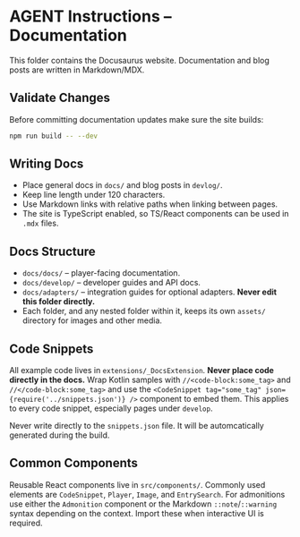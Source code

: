# AGENT Instructions – Documentation

This folder contains the Docusaurus website. Documentation and blog posts are written in Markdown/MDX.

## Validate Changes

Before committing documentation updates make sure the site builds:

```bash
npm run build -- --dev
```

## Writing Docs

- Place general docs in `docs/` and blog posts in `devlog/`.
- Keep line length under 120 characters.
- Use Markdown links with relative paths when linking between pages.
- The site is TypeScript enabled, so TS/React components can be used in `.mdx` files.

## Docs Structure

- `docs/docs/` – player-facing documentation.
- `docs/develop/` – developer guides and API docs.
- `docs/adapters/` – integration guides for optional adapters. **Never edit this folder directly.**
- Each folder, and any nested folder within it, keeps its own `assets/` directory for images and other media.

## Code Snippets

All example code lives in `extensions/_DocsExtension`. **Never place code directly in the docs.**
Wrap Kotlin samples with `//<code-block:some_tag>` and `//</code-block:some_tag>`
and use the `<CodeSnippet tag="some_tag" json={require('../snippets.json')} />`
component to embed them. This applies to every code snippet, especially pages
under `develop`.

Never write directly to the `snippets.json` file. It will be automcatically generated during the build.

## Common Components

Reusable React components live in `src/components/`. Commonly used elements are
`CodeSnippet`, `Player`, `Image`, and `EntrySearch`. For admonitions use either
the `Admonition` component or the Markdown `::note`/`::warning` syntax depending
on the context. Import these when interactive UI is required.

